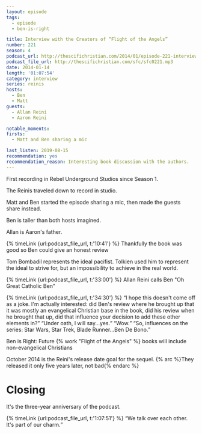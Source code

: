 ```yaml
---
layout: episode
tags:
  - episode
  - ben-is-right

title: Interview with the Creators of “Flight of the Angels”
number: 221
season: 4
podcast_url: http://thescifichristian.com/2014/01/episode-221-interview-with-the-creators-of-flight-of-the-angels/
podcast_file_url: http://thescifichristian.com/sfc/sfc0221.mp3
date: 2014-01-14
length: '01:07:54'
category: interview
series: reinis
hosts:
  - Ben
  - Matt
guests:
  - Allan Reini
  - Aaron Reini

notable_moments:
firsts:
  - Matt and Ben sharing a mic

last_listen: 2019-08-15
recommendation: yes
recommendation_reason: Interesting book discussion with the authors. 
---
```

First recording in Rebel Underground Studios since Season 1.

The Reinis traveled down to record in studio.

Matt and Ben started the episode sharing a mic, then made the guests share instead. 

Ben is taller than both hosts imagined. 

Allan is Aaron's father. 

{% timeLink {url:podcast_file_url, t:'10:41'} %} Thankfully the book was good so Ben could give an honest review

Tom Bombadil represents the ideal pacifist. Tolkien used him to represent the ideal to strive for, but an impossibility to achieve in the real world. 

{% timeLink {url:podcast_file_url, t:'33:00'} %} Allan Reini calls Ben "Oh Great Catholic Ben"

<div class="quote">
  {% timeLink {url:podcast_file_url, t:'34:30'} %}
  <q class="matt">I hope this doesn't come off as a joke. I'm actually interested: did Ben's review where he brought up that it was mostly an evangelical Christian base in the book, did his review when he brought that up, did that influence your decision to add these other elements in?</q>
  <q data-name="Allan Reini">Under oath, I will say...yes.</q>
  <q class="matt">Wow.</q>
  <q class="ben">So, influences on the series: Star Wars, Star Trek, Blade Runner...Ben De Bono.</q>
</div>

Ben is Right: Future {% work "Flight of the Angels" %} books will include non-evangelical Christians

October 2014 is the Reini's release date goal for the sequel. {% arc %}They released it only five years later, not bad{% endarc %}



# Closing
It's the three-year anniversary of the podcast.

<div class="quote">
  {% timeLink {url:podcast_file_url, t:'1:07:51'} %}
  <q class="matt">We talk over each other. It's part of our charm.</q>
</div>